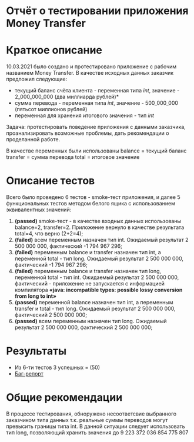 # **Отчёт о тестировании приложения Money Transfer**
# Краткое описание
10.03.2021 было создано и протестировано приложение с рабочим названием Money Transfer. В качестве исходных данных заказчик предложил следующие:

- текущий баланс счёта клиента - переменная типа *int*, значение - 2_000_000_000 (два миллиарда рублей)*
- сумма перевода - переменная типа *int*, значение - 500_000_000 (пятьсот миллионов рублей)
- переменная для хранения итогового значения - тип *int*

Задача: протестировать поведение приложения с данными заказчика, проанализировать возможные проблемы, дать рекомендации о проделанной работе.

В качестве переменных были использованы
balance = текущий баланс
transfer = сумма перевода
total = итоговое значение

# Описание тестов
Всего было проведено 6 тестов - smoke-тест приложения, и далее 5 функциональных тестов методом белого ящика с использованием эквивалентных значений:
1. **(passed)** smoke-тест - в качестве входных данных использованы balance=2, transfer=2. Приложение вернуло в качестве результата total=4, что верно (2+2=4);
2. **(failed)** всем переменным назначен тип int. Ожидаемый результат 2 500 000 000, фактический -1 794 967 296;
3. **(failed)** переменным balance и transfer назначен тип int, а переменной total - тип long. Ожидаемый результат 2 500 000 000, фактический -1 794 967 296;
4. **(failed)** переменным balance и transfer назначен тип long, переменной total - тип int. Ожидаемый результат 2 500 000 000, фактический - приложение не запускается с информацией компилятора **«java: incompatible types: possible lossy conversion from long to int»**
5. **(passed)** переменной balance назначен тип int, а переменным transfer и total - тип long. Ожидаемый результат 2 500 000 000, фактический 2 500 000 000;
6. **(passed)** всем переменным назначен тип long. Ожидаемый результат 2 500 000 000, фактический 2 500 000 000;

# Результаты
- Из 6-ти тестов 3 успешных = (50)
- [Баг-репорт](https://github.com/albertooo00/Money.Transfer/issues/1)
# Общие рекомендации
В процессе тестирования, обноружено несоответсвие выбранного заказчиком типа данных т.к. реальные суммы  переводов могут превысить границы типа int.
В данной ситуации следует использовать тип long, позволяющий хранить значения до 9 223 372 036 854 775 807